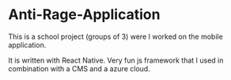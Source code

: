 # Anti-Rage-Application

This is a school project (groups of 3) were I worked on the mobile application.

It is written with React Native. Very fun js framework that I used in combination with a CMS and a azure cloud.
